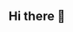 ## Hi there 👋

<!--
**woolala05-ui/woolala05-ui** is a ✨ _special_ ✨ repository because its `README.md` (this file) appears on your GitHub profile.

Here are some ideas to get you started:

- 🌱 I’m currently learning C language
- 💬 Ask me about my dog
- ⚡ Fun fact: My dog is fat

